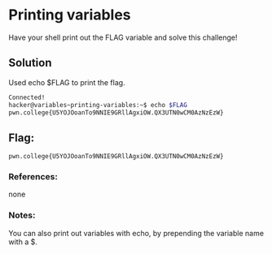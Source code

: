 # Printing variables
Have your shell print out the FLAG variable and solve this challenge!

## Solution
Used echo $FLAG to print the flag.

```sh
Connected!
hacker@variables~printing-variables:~$ echo $FLAG
pwn.college{U5YOJOoanTo9NNIE9GRllAgxiOW.QX3UTN0wCM0AzNzEzW}
```

## Flag: 

```
pwn.college{U5YOJOoanTo9NNIE9GRllAgxiOW.QX3UTN0wCM0AzNzEzW}
```

### References:
none

### Notes:
You can also print out variables with echo, by prepending the variable name with a $. 
